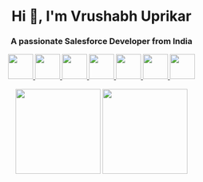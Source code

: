 <h1 align="center">Hi 👋, I'm Vrushabh Uprikar</h1>
<h3 align="center">A passionate Salesforce Developer from India</h3>
<p align="center">
  <a title="DEV.to" href="https://dev.to/vrushabhuprikar">
    <img src="https://cdn3.iconfinder.com/data/icons/logos-and-brands-adobe/512/84_Dev-512.png" width="50" height="50" />
  </a>
  <a title="Instagram" href="https://instagram.com/vru70">
    <img src="https://cdn4.iconfinder.com/data/icons/social-media-and-logos-11/32/Logo_Instagram-512.png" width="50" height="50" />
  </a>
  <a title="Email" href="https://mail.google.com/mail/?view=cm&fs=1&tf=1&to=vrushabhuprikar02@gmail.com">
    <img src="https://cdn4.iconfinder.com/data/icons/social-media-and-logos-11/32/Logo_Gmail_envelope_letter_email-512.png" width="50" height="50" />
  </a>
  <a title="Twitter" href="https://twitter.com/Vru_70">
    <img src="https://cdn4.iconfinder.com/data/icons/social-media-and-logos-11/32/Logo_Twitter_bird-512.png" width="50" height="50" />
  </a>
  <a title="Telegram" href="https://t.me/Vru70">
    <img src="https://cdn4.iconfinder.com/data/icons/social-media-and-logos-11/32/Logo_telegram_Airplane_Air_plane_paper_airplane-22-512.png" width="50" height="50" />
  </a>
  <a title="LinkedIn" href="https://linkedin.com/in/vrushabh-uprikar-704b93152/">
    <img src="https://cdn4.iconfinder.com/data/icons/social-media-and-logos-11/32/Logo_LinkedIn-512.png" width="50" height="50" />
  </a>
  <a title="HackerRank" href="https://www.hackerrank.com/vrushabhuprikar/">
    <img src="https://cdn4.iconfinder.com/data/icons/logos-and-brands/512/160_Hackerrank_logo_logos-128.png" width="50" height="50" />
  </a>
  <br/>
  <br/>
  <img src="https://github-readme-stats.vercel.app/api?username=vru70&count_private=true&show_icons=true" height="170px">
  <img src="https://github-readme-stats.vercel.app/api/top-langs/?username=vru70&layout=compact" height="170px">
</p>
